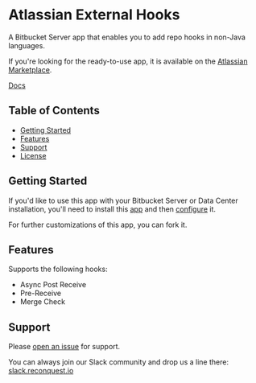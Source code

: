 # Atlassian External Hooks 
A Bitbucket Server app that enables you to add repo hooks in non-Java languages.

If you're looking for the ready-to-use app, it is available on the [Atlassian Marketplace](https://marketplace.atlassian.com/1211631).

[Docs](https://external-hooks.reconquest.io/)

## Table of Contents 
* [Getting Started](#getting-started)
* [Features](#features)
* [Support](#support)
* [License](#license)

## Getting Started
If you'd like to use this app with your Bitbucket Server or Data Center installation, you'll need to install this [app](https://marketplace.atlassian.com/1211631) and then [configure](https://external-hooks.reconquest.io/docs/how_to_configure_external_hooks/) it.

For further customizations of this app, you can fork it.

## Features
Supports the following hooks:
* Async Post Receive
* Pre-Receive
* Merge Check

## Support

Please [open an issue](https://github.com/reconquest/atlassian-external-hooks/issues/new) for support.

You can always join our Slack community and drop us a line there: [slack.reconquest.io](https://slack.reconquest.io/)
